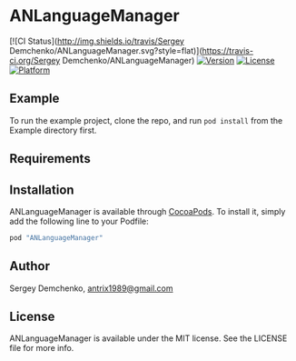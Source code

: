 # ANLanguageManager

[![CI Status](http://img.shields.io/travis/Sergey Demchenko/ANLanguageManager.svg?style=flat)](https://travis-ci.org/Sergey Demchenko/ANLanguageManager)
[![Version](https://img.shields.io/cocoapods/v/ANLanguageManager.svg?style=flat)](http://cocoapods.org/pods/ANLanguageManager)
[![License](https://img.shields.io/cocoapods/l/ANLanguageManager.svg?style=flat)](http://cocoapods.org/pods/ANLanguageManager)
[![Platform](https://img.shields.io/cocoapods/p/ANLanguageManager.svg?style=flat)](http://cocoapods.org/pods/ANLanguageManager)

## Example

To run the example project, clone the repo, and run `pod install` from the Example directory first.

## Requirements

## Installation

ANLanguageManager is available through [CocoaPods](http://cocoapods.org). To install
it, simply add the following line to your Podfile:

```ruby
pod "ANLanguageManager"
```

## Author

Sergey Demchenko, antrix1989@gmail.com

## License

ANLanguageManager is available under the MIT license. See the LICENSE file for more info.
